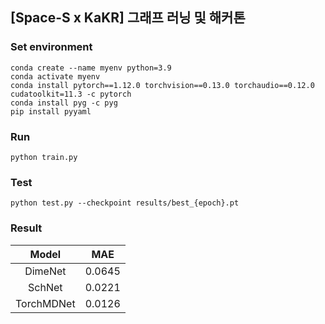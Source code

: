 ## [Space-S x KaKR] 그래프 러닝 및 해커톤
### Set environment
```
conda create --name myenv python=3.9
conda activate myenv
conda install pytorch==1.12.0 torchvision==0.13.0 torchaudio==0.12.0 cudatoolkit=11.3 -c pytorch
conda install pyg -c pyg
pip install pyyaml
```
### Run 
```
python train.py
```
### Test
```
python test.py --checkpoint results/best_{epoch}.pt
```
### Result
|Model|MAE|
|:------:|:-----:|
|DimeNet|0.0645|
|SchNet|0.0221|
|TorchMDNet|0.0126|

